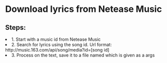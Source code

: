 <h1>Download lyrics from Netease Music</h1>
<h2>Steps:</h2>
<li>1. Start with a music id from Netease Music</li>
<li>2. Search for lyrics using the song id. Url format: http://music.163.com/api/song/media?id=[song id]</li>
<li>3. Process on the text, save it to a file named which is given as a args</li>